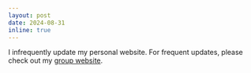 ```yaml
---
layout: post
date: 2024-08-31
inline: true
---
```

I infrequently update my personal website. For frequent updates, please check out my [group website](https://computationalrobotics.seas.harvard.edu/).